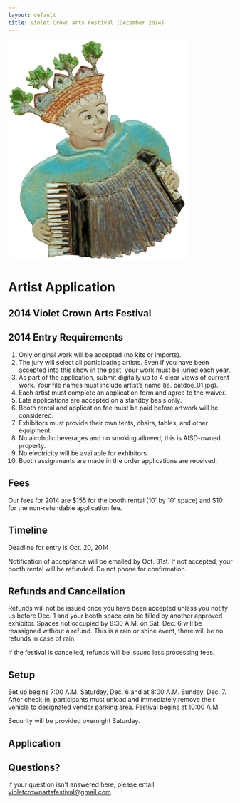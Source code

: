 ```yaml
---
layout: default
title: Violet Crown Arts Festival (December 2014)
---
```


<div class="container">
	<div class="row">
		<div class="col-md-4"><img src="img/Accordion player 400x496.png" title="Many thanks to Jean Graham mosaics master for the use of images" class="img-responsive"></div>
		<div class="col-md-4">
			<h1>Artist Application</h1>
			<h2>2014 Violet Crown Arts Festival</h2>
		</div>
	</div>
</div>

## 2014 Entry Requirements

1. Only original work will be accepted (no kits or imports).
2. The jury will select all participating artists. Even if you have been accepted
   into this show in the past, your work must be juried each year.
3. As part of the application, submit digitally up to 4 clear views of current work.
   Your file names must include artist’s name (ie. patdoe_01.jpg).
4. Each artist must complete an application form and agree to the waiver.
5. Late applications are accepted on a standby basis only.
6. Booth rental and application fee must be paid before artwork will be considered.
7. Exhibitors must provide their own tents, chairs, tables, and other equipment.
8. No alcoholic beverages and no smoking allowed; this is AISD-owned property.
9. No electricity will be available for exhibitors.
10. Booth assignments are made in the order applications are received.

## Fees

Our fees for 2014 are $155 for the booth rental (10' by 10' space) and $10 for the 
non-refundable application fee.

## Timeline

Deadline for entry is Oct. 20, 2014

Notification of acceptance will be emailed by Oct. 31st.
If not accepted, your booth rental will be refunded.
Do not phone for confirmation.

## Refunds and Cancellation

Refunds will not be issued once you have been accepted unless you notify us before
Dec. 1 and your booth space can be filled by another approved exhibitor. Spaces not
occupied by 8:30 A.M. on Sat. Dec. 6 will be reassigned without a refund. This is a
rain or shine event, there will be no refunds in case of rain.

If the festival is cancelled, refunds will be issued less processing fees. 

## Setup

Set up begins 7:00 A.M. Saturday, Dec. 6 and at 8:00 A.M. Sunday, Dec. 7. 
After check-in, participants must unload and immediately remove their vehicle to
designated vendor parking area. Festival begins at 10:00 A.M.

Security will be provided overnight Saturday.

## Application

<script type="text/javascript" src="http://form.jotform.us/jsform/42464822469159"></script>

## Questions?

If your question isn't answered here, please email violetcrownartsfestival@gmail.com.

